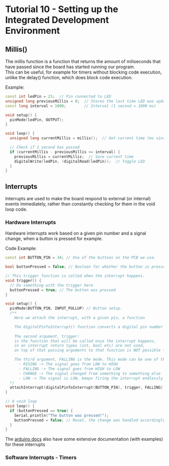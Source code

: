 # Tutorial 10 - Setting up the Integrated Development Environment

## Millis()
The millis function is a function that returns the amount of miliseconds that have passed since the board has started running our program.  
This can be useful, for example for timers without blocking code execution, unlike the delay() function, which does block code execution.

Example: 

```cpp
const int ledPin = 23;  // Pin connected to LED
unsigned long previousMillis = 0;  // Stores the last time LED was updated
const long interval = 1000;        // Interval (1 second = 1000 ms)

void setup() {
  pinMode(ledPin, OUTPUT);
}

void loop() {
  unsigned long currentMillis = millis();  // Get current time (ms since start)

  // Check if 1 second has passed
  if (currentMillis - previousMillis >= interval) {
    previousMillis = currentMillis;  // Save current time
    digitalWrite(ledPin, !digitalRead(ledPin));  // Toggle LED
  }
}

```


## Interrupts
Interrupts are used to make the board respond to external (or internal) events immediately, rather than constantly checking for them in the void loop code.

### Hardware Interrupts
Hardware interrupts work based on a given pin number and a signal change, when a button is pressed for example.

Code Example:
```cpp
const int BUTTON_PIN = 34; // One of the buttons on the PCB we use.

bool buttonPressed = false; // Boolean for whether the button is pressed or not

// This trigger function is called when the interrupt happens.
void trigger() {
  // Do something with the trigger here
  buttonPressed = true; // The button was pressed
}

void setup() {
  pinMode(BUTTON_PIN, INPUT_PULLUP) // Button setup.
  /**
    Here we attach the interrupt, with a given pin, a function

    The digitalPinToInterrupt() function converts a digital pin number to a hardware interrupt.
    
    The second argument, trigger:
    is the function that will be called once the interrupt happens, 
    in an interrupt return types (int, bool etc) are not used, 
    on top of that passing arguments to that function is NOT possible from an interrupt.

    The third argument, FALLING is the mode. This mode can be one of the following:
      - RISING -> The signal goes from LOW to HIGH
      - FALLING -> The signal goes from HIGH to LOW
      - CHANGE -> The signal changed from something to something else
      - LOW -> The signal is LOW, keeps firing the interrupt endlessly while it's signal stays LOW.
  */
  attachInterrupt(digitalPinToInterrupt(BUTTON_PIN), trigger, FALLING);
}

// A void loop 
void loop() {
  if (buttonPressed == true) {
    Serial.println("The button was pressed!");
    buttonPressed = false; // Reset, the change was handled accordingly.
  }
} 

```

The [arduino docs](https://docs.arduino.cc/language-reference/en/functions/external-interrupts/attachInterrupt/) also have some extensive documentation (with examples) for these interrupts

### Software Interrupts - Timers



